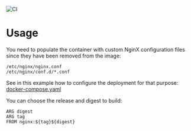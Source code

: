 ![CI](https://github.com/academiaonline/nginx/workflows/CI/badge.svg?branch=v8.3)

# Usage

You need to populate the container with custom NginX configuration files since they have been removed from the image:
```
/etc/nginx/nginx.conf
/etc/nginx/conf.d/*.conf
```
See in this example how to configure the deployment for that purpose: [docker-compose.yaml](etc/swarm/nginx.yaml)

You can choose the release and digest to build:
```
ARG digest
ARG tag
FROM nginx:${tag}${digest}
```
